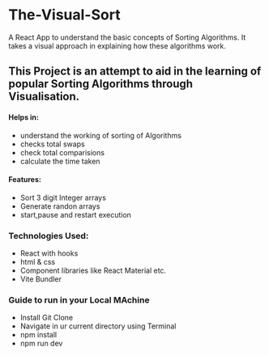 # The-Visual-Sort
A React App to understand the basic concepts of Sorting Algorithms. It takes a visual approach in explaining how these algorithms work.

## This Project is an attempt to aid in the learning of popular Sorting Algorithms through Visualisation.

#### Helps in:
* understand the working of sorting of Algorithms 
* checks total swaps 
* check total comparisions 
* calculate the time taken 

#### Features:
* Sort 3 digit Integer arrays
* Generate randon arrays 
* start,pause and restart execution


### Technologies Used:
* React with hooks
* html & css
* Component libraries like React Material etc.
* Vite Bundler

### Guide to run in your Local MAchine 
* Install Git Clone 
* Navigate in ur current directory using Terminal 
* npm install
* npm run dev

